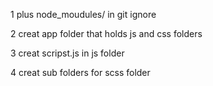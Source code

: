 1 plus node_moudules/ in git ignore

2 creat app folder that holds js and css folders

3 creat scripst.js in js folder 

4 creat sub folders for scss folder 